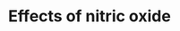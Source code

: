 ---
annotations:
- id: PW:0000476
  parent: regulatory pathway
  type: Pathway Ontology
  value: cardiovascular system homeostasis pathway
authors:
- MartijnVanIersel
- MaintBot
- AlexanderPico
- Mkutmon
- Eweitz
citedin:
- link: PMC9675776
  title: GediNET for discovering gene associations across diseases using knowledge
    based machine learning approach (2022)
communities:
- Micronutrients
description: Nitric oxide (NO) is an important signaling molecule with vasodilatory
  and anti-inflammatory effects, indicating a positive role in reducing hypertension
  and cardiovascular disease. At the same time, NO is also associated with health
  risks such as increased risk in carcinogenesis, and hypoxia in infants. It has been
  suggested that NO can also increase mitochondrial efficiency. NO can be formed from
  L-Arginine through the classic arginine-NO-synthase pathway, or it can be formed
  directly from dietary nitrite by deoxygenated globins.
last-edited: 2025-03-10
ndex: 90b13e68-8b63-11eb-9e72-0ac135e8bacf
organisms:
- Homo sapiens
redirect_from:
- /index.php/Pathway:WP1995
- /instance/WP1995
- /instance/WP1995_r137889
revision: r137889
schema-jsonld:
- '@context': https://schema.org/
  '@id': https://wikipathways.github.io/pathways/WP1995.html
  '@type': Dataset
  creator:
    '@type': Organization
    name: WikiPathways
  description: Nitric oxide (NO) is an important signaling molecule with vasodilatory
    and anti-inflammatory effects, indicating a positive role in reducing hypertension
    and cardiovascular disease. At the same time, NO is also associated with health
    risks such as increased risk in carcinogenesis, and hypoxia in infants. It has
    been suggested that NO can also increase mitochondrial efficiency. NO can be formed
    from L-Arginine through the classic arginine-NO-synthase pathway, or it can be
    formed directly from dietary nitrite by deoxygenated globins.
  keywords:
  - AOX1
  - COX1
  - Citrulline
  - Deoxy-hemoglobin
  - Deoxy-myoglobin
  - L-Arginine
  - NOS1
  - NOS2
  - NOS3
  - Nitrate
  - Nitric oxide
  - Nitrite
  - Oxygen
  - VItamin C
  - XDH
  license: CC0
  name: Effects of nitric oxide
seo: CreativeWork
title: Effects of nitric oxide
wpid: WP1995
---